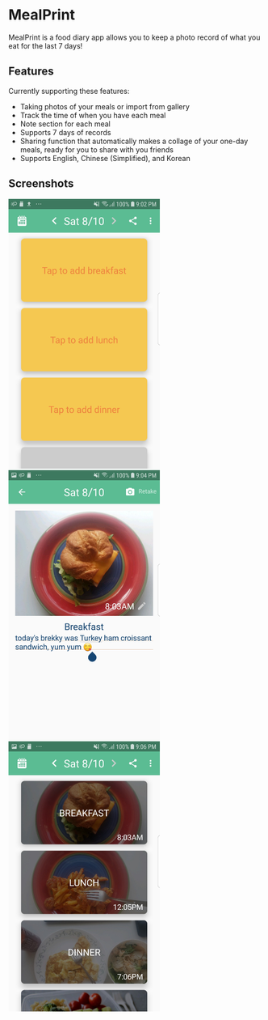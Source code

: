 # MealPrint
MealPrint is a food diary app allows you to keep a photo record of what you eat for the last 7 days!

## Features
Currently supporting these features:
 - Taking photos of your meals or import from gallery
 - Track the time of when you have each meal
 - Note section for each meal
 - Supports 7 days of records
 - Sharing function that automatically makes a collage of your one-day meals, ready for you to share with you friends
 - Supports English, Chinese (Simplified), and Korean

## Screenshots
<img src="https://github.com/AnnabelleZ/MealPrint/blob/master/Screenshots/Screenshot_20190810-210245_Package%20installer.jpg?raw=true" width="300">
<img src="https://github.com/AnnabelleZ/MealPrint/blob/master/Screenshots/Screenshot_20190810-210423_MealPrint.jpg?raw=true" width="300">
<img src="https://github.com/AnnabelleZ/MealPrint/blob/master/Screenshots/Screenshot_20190810-210700_MealPrint.jpg?raw=true" width="300">
